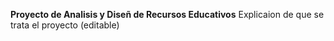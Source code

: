 **Proyecto de Analisis y Diseñ de Recursos Educativos**
Explicaion de que se trata el proyecto (editable)
